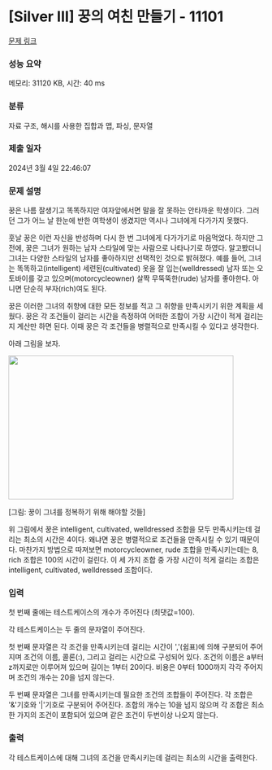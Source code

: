 # [Silver III] 꿍의 여친 만들기 - 11101 

[문제 링크](https://www.acmicpc.net/problem/11101) 

### 성능 요약

메모리: 31120 KB, 시간: 40 ms

### 분류

자료 구조, 해시를 사용한 집합과 맵, 파싱, 문자열

### 제출 일자

2024년 3월 4일 22:46:07

### 문제 설명

<p>꿍은 나름 잘생기고 똑똑하지만 여자앞에서면 말을 잘 못하는 안타까운 학생이다. 그러던 그가 어느 날 한눈에 반한 여학생이 생겼지만 역시나 그녀에게 다가가지 못했다.</p>

<p>훗날 꿍은 이런 자신을 반성하며 다시 한 번 그녀에게 다가가기로 마음먹었다. 하지만 그 전에, 꿍은 그녀가 원하는 남자 스타일에 맞는 사람으로 나타나기로 하였다. 알고봤더니 그녀는 다양한 스타일의 남자를 좋아하지만 선택적인 것으로 밝혀졌다. 예를 들어, 그녀는 똑똑하고(intelligent) 세련된(cultivated) 옷을 잘 입는(welldressed) 남자 또는 오토바이를 갖고 있으며(motorcycleowner) 살짝 무뚝뚝한(rude) 남자를 좋아한다. 아니면 단순히 부자(rich)여도 된다.</p>

<p>꿍은 이러한 그녀의 취향에 대한 모든 정보를 적고 그 취향을 만족시키기 위한 계획을 세웠다. 꿍은 각 조건들이 걸리는 시간을 측정하여 어떠한 조합이 가장 시간이 적게 걸리는지 계산만 하면 된다. 이때 꿍은 각 조건들을 병렬적으로 만족시킬 수 있다고 생각한다.</p>

<p>아래 그림을 보자.</p>

<p><img src="https://www.acmicpc.net/userupload/seok9311/201512/5266bec88de87bdea400f03d83d2c71a.png" style="height:283px; width:443px"></p>

<p>[그림: 꿍이 그녀를 정복하기 위해 해야할 것들]</p>

<p>위 그림에서 꿍은 intelligent, cultivated, welldressed 조합을 모두 만족시키는데 걸리는 최소의 시간은 4이다. 왜냐면 꿍은 병렬적으로 조건들을 만족시킬 수 있기 때문이다. 마찬가지 방법으로 따져보면 motorcycleowner, rude 조합을 만족시키는데는 8, rich 조합은 100의 시간이 걸린다. 이 세 가지 조합 중 가장 시간이 적게 걸리는 조합은 intelligent, cultivated, welldressed 조합이다.</p>

### 입력 

 <p>첫 번째 줄에는 테스트케이스의 개수가 주어진다 (최댓값=100).</p>

<p>각 테스트케이스는 두 줄의 문자열이 주어진다.</p>

<p>첫 번째 문자열은 각 조건을 만족시키는데 걸리는 시간이 ','(쉼표)에 의해 구분되어 주어지며 조건의 이름, 콜론(:), 그리고 걸리는 시간으로 구성되어 있다. 조건의 이름은 a부터 z까지로만 이루어져 있으며 길이는 1부터 20이다. 비용은 0부터 1000까지 각각 주어지며 조건의 개수는 20을 넘지 않는다.</p>

<p>두 번째 문자열은 그녀를 만족시키는데 필요한 조건의 조합들이 주어진다. 각 조합은 '&'기호와 '|'기호로 구분되어 주어진다. 조합의 개수는 10을 넘지 않으며 각 조합은 최소 한 가지의 조건이 포함되어 있으며 같은 조건이 두번이상 나오지 않는다.</p>

### 출력 

 <p>각 테스트케이스에 대해 그녀의 조건을 만족시키는데 걸리는 최소의 시간을 출력한다.</p>

